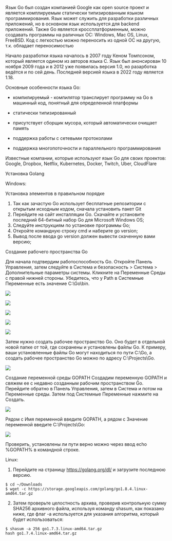 Язык Go был создан компанией Google как open source проект и является комплируемым статически типизированным языком программирования. Язык может служить для разработки различных приложений, но в основном язык используется для backend приложений. Также Go является кроссплатформенным, можно создавать программы на раличных ОС: Windows, Mac OS, Linux, FreeBSD. Код с легкостью можно переносить из одной ОС на другую, т.к. обладает переносимостью

Начало разработки языка началось в 2007 году Кеном Томпсоном, который является одином из авторов языка C. Язык был анонсирован 10 ноября 2009 года и в 2012 уже появилась версия 1.0, но разарботка ведётся и по сей день. Последней версией языка в 2022 году является 1.18.

Основные особенности языка Go:

* компилируемый - компилятор транслирует программу на Go в машинный код, понятный для определенной платформы

* статически типизированный

* присутствует сборщик мусора, который автоматически очищает память

* поддержка работы с сетевыми протоколами

* поддержка многопоточности и параллельного программирования

Известные компании, которые используют язык Go для своих проектов: Google, Dropbox, Netflix, Kubernetes, Docker, Twitch, Uber, CloudFlare

Установка Golang 

Windows:

Установка элементов в правильном порядке
1. Так как зачастую Go использует бесплатные репозитории с открытым исходным кодом, сначала установить пакет Git
2. Перейдите на сайт инсталляции Go. Скачайте и установите последний 64-битный набор Go для Microsoft Windows OS;
3. Следуйте инструкциям по установке программы Go;
4. Откройте командную строку cmd и наберите go version;
5. Вывод после ввода go version должен вывести скаченную вами версию;

Создание рабочего пространства Go

Для начала подтвердим работоспособность Go. Откройте Панель Управления, затем следуйте в Система и безопасность > Система > Дополнительные параметры системы. Кликните на Переменные Среды с правой нижней стороны. Убедитесь, что у Path в Системные Переменные есть значение C:\Go\bin.

![](system-and-security.png)

![](system-windows.png)

![](advenced-system-settings.png)

![](system-variables-windows.png)

![](edit-path-windows.png)

Затем нужно создать рабочее пространство Go. Оно будет в отдельной новой папке от той, где сохранены и установлены файлы Go. К примеру, ваши установленные файлы Go могут находиться по пути C:\Go, а создать рабочее пространство Go можно по адресу C:\Projects\Go.

![](go-ustanovka.png)

Создание переменной среды GOPATH
Создадим переменную GOPATH и свяжем ее с недавно созданным рабочим пространством Go. Перейдите обратно в Панель Управления, затем в Система и потом на Переменные среды. Затем под Системные Переменные нажмите на Создать.

![](create-new-system-variable-windows.png)

Рядом с Имя переменной введите GOPATH, а рядом с Значение переменной введите C:\Projects\Go:

![](new-system-var.png)

Проверить, установлены ли пути верно можно через ввод echo %GOPATH% в командной строке.

Linux:

1. Перейдите на страницу https://golang.org/dl/ и загрузите последнюю версию.

```
$ cd ~/Downloads
$ wget -c https://storage.googleapis.com/golang/go1.8.4.linux-amd64.tar.gz
```
2. Затем проверьте целостность архива, проверив контрольную сумму SHA256 архивного файла, используя команду shasum, как показано ниже, где флаг -a используется для указания алгоритма, который будет использоваться:

```
$ shasum -a 256 go1.7.3.linux-amd64.tar.gz
hash go1.7.4.linux-amd64.tar.gz
```